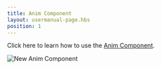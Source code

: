 ```yaml
---
title: Anim Component
layout: usermanual-page.hbs
position: 1
---
```


Click here to learn how to use the [Anim Component](/en/user-manual/packs/components/anim/).

![New Anim Component][1]

[1]: /images/user-manual/anim/new_anim_component.png

